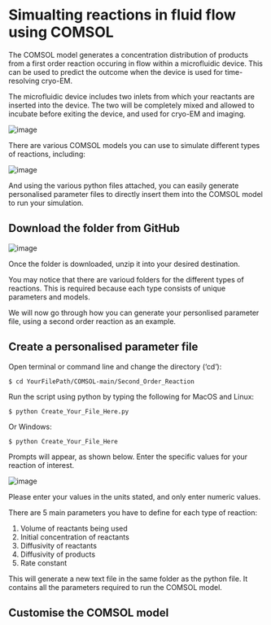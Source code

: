 # Simualting reactions in fluid flow using COMSOL

The COMSOL model generates a concentration distribution of products from a first order reaction occuring in flow within a microfluidic device. This can be used to predict the outcome when the device is used for time-resolving cryo-EM.

The microfluidic device includes two inlets from which your reactants are inserted into the device. The two will be completely mixed and allowed to incubate before exiting the device, and used for cryo-EM and imaging.

![image](https://i.postimg.cc/q7qXwKQd/Screenshot-2021-07-03-at-16-41-47.png)

There are various COMSOL models you can use to simulate different types of reactions, including:

![image](https://i.postimg.cc/FKxzYC0r/Screenshot-2021-07-03-at-16-50-50.png)

And using the various python files attached, you can easily generate personalised parameter files to directly insert them into the COMSOL model to run your simulation. 

Download the folder from GitHub
-------------------
![image](https://i.postimg.cc/V6CCdWsD/Screenshot-2021-07-03-at-16-54-58.png)

Once the folder is downloaded, unzip it into your desired destination.

You may notice that there are varioud folders for the different types of reactions. This is required because each type consists of unique parameters and models. 

We will now go through how you can generate your personlised parameter file, using a second order reaction as an example.

Create a personalised parameter file
-------------------

Open terminal or command line and change the directory (‘cd’):

	$ cd YourFilePath/COMSOL-main/Second_Order_Reaction 
 
Run the script using python by typing the following for MacOS and Linux:

	$ python Create_Your_File_Here.py
	
Or Windows:
  
	$ python Create_Your_File_Here


Prompts will appear, as shown below. Enter the specific values for your reaction of interest.

![image](https://i.postimg.cc/qMv4MMv5/Screenshot-2021-07-03-at-17-09-06.png)

Please enter your values in the units stated, and only enter numeric values.

There are 5 main parameters you have to define for each type of reaction:

1) Volume of reactants being used
2) Initial concentration of reactants
3) Diffusivity of reactants
4) Diffusivity of products
5) Rate constant

This will generate a new text file in the same folder as the python file. It contains all the parameters required to run the COMSOL model.

Customise the COMSOL model
-------------------

